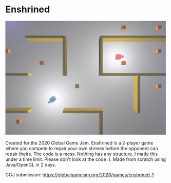 # Enshrined

<img src="sample.png" width="500" />

Created for the 2020 Global Game Jam.
Enshrined is a 2-player game where you compete to repair your own shrines before the opponent can repair theirs.
The code is a mess. Nothing has any structure. I made this under a time limit. Please don't look at the code :).
Made from scratch using Java/OpenGL in 2 days.

GGJ submission: https://globalgamejam.org/2020/games/enshrined-1
